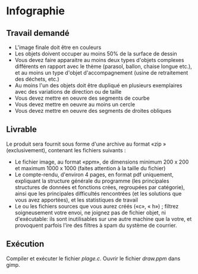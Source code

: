 ﻿# Infographie

## Travail demandé

* L'image finale doit être en couleurs  
* Les objets doivent occuper au moins 50% de la surface de dessin  
* Vous devez faire apparaitre au moins deux types d'objets complexes différents en rapport avec le thème (parasol, ballon,  chaise longue etc.), et au moins un type d'objet d'accompagnement (usine de retraitement des déchets, etc.)  
* Au moins l'un des objets doit être dupliqué en plusieurs exemplaires avec des variations de direction ou de taille  
* Vous devez mettre en oeuvre des segments de courbe  
* Vous devez mettre en oeuvre au moins un cercle  
* Vous devez mettre en oeuvre des segments de droites obliques  

## Livrable

Le produit sera fournit sous forme d'une archive au format «zip » (exclusivement), contenant les fichiers suivants :  

* Le fichier image, au format «ppm», de dimensions minimum 200 x 200 et maximum 1000 x 1000 (faites attention à la taille du   fichier)  
* Le compte-rendu, d'environ 4 pages, en format pdf uniquement, expliquant la structure générale du programme (les principales   structures de données et fonctions crées, regroupées par catégorie), ainsi que les principales difficultés rencontrées (et les   solutions que vous avez apportées), et les statistiques de travail  
* Le ou les fichiers sources que vous aurez créés («c», « h») ; filtrez soigneusement votre envoi, ne joignez pas de fichier   objet, ni d'exécutable: ils sont inutilisables sur une autre machine que la votre, et provoquent parfois l'ire des filtres à spam du système de courrier.

## Exécution

Compiler et exécuter le fichier _plage.c_. Ouvrir le fichier _draw.ppm_ dans gimp.
